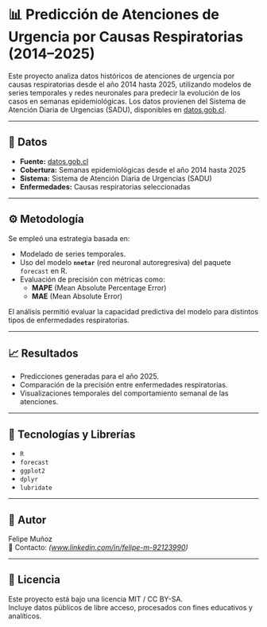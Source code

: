 # 📊 Predicción de Atenciones de Urgencia por Causas Respiratorias (2014–2025)

Este proyecto analiza datos históricos de atenciones de urgencia por causas respiratorias desde el año 2014 hasta 2025, utilizando modelos de series temporales y redes neuronales para predecir la evolución de los casos en semanas epidemiológicas. Los datos provienen del Sistema de Atención Diaria de Urgencias (SADU), disponibles en [datos.gob.cl](https://datos.gob.cl).

---

## 📁 Datos

- **Fuente:** [datos.gob.cl](https://datos.gob.cl)
- **Cobertura:** Semanas epidemiológicas desde el año 2014 hasta 2025
- **Sistema:** Sistema de Atención Diaria de Urgencias (SADU)
- **Enfermedades:** Causas respiratorias seleccionadas

---

## ⚙️ Metodología

Se empleó una estrategia basada en:

- Modelado de series temporales.
- Uso del modelo **`nnetar`** (red neuronal autoregresiva) del paquete `forecast` en R.
- Evaluación de precisión con métricas como:
  - **MAPE** (Mean Absolute Percentage Error)
  - **MAE** (Mean Absolute Error)

El análisis permitió evaluar la capacidad predictiva del modelo para distintos tipos de enfermedades respiratorias.

---

## 📈 Resultados

- Predicciones generadas para el año 2025.
- Comparación de la precisión entre enfermedades respiratorias.
- Visualizaciones temporales del comportamiento semanal de las atenciones.

---

## 🧰 Tecnologías y Librerías

- `R`
- `forecast`
- `ggplot2`
- `dplyr`
- `lubridate`

---

## 🧠 Autor

Felipe Muñoz  
📧 Contacto: *(www.linkedin.com/in/felipe-m-92123990)*

---

## 📌 Licencia

Este proyecto está bajo una licencia MIT / CC BY-SA.  
Incluye datos públicos de libre acceso, procesados con fines educativos y analíticos.
